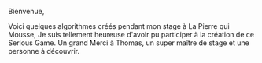 Bienvenue, 

Voici quelques algorithmes créés pendant mon stage à La Pierre qui Mousse, 
Je suis tellement heureuse d'avoir pu participer à la création de ce Serious Game.
Un grand Merci à Thomas, un super maître de stage et une personne à découvrir. 
